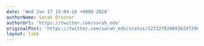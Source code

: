 ```yaml
---
date: 'Wed Jun 17 15:04:16 +0000 2020'
authorName: Sarah Drasner
authorUrl: 'https://twitter.com/sarah_edo'
originalPost: 'https://twitter.com/sarah_edo/status/1273270240936247296'
layout: like
---
```

